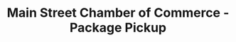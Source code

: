 ---
title: "Main Street Chamber of Commerce - Package Pickup"
url: /lake-buena-vista/main-street-chamber-of-commerce-package-pickup/
shop: Andenken
---